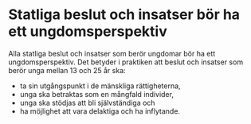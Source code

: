 # Statliga beslut och insatser bör ha ett ungdomsperspektiv

Alla statliga beslut och insatser som berör ungdomar bör ha ett ungdomsperspektiv. Det betyder i praktiken att beslut och insatser som berör unga mellan 13 och 25 år ska:


* ta sin utgångspunkt i de mänskliga rättigheterna,
* unga ska betraktas som en mångfald individer,
* unga ska stödjas att bli självständiga och
* ha möjlighet att vara delaktiga och ha inflytande.
